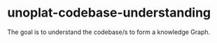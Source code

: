 # unoplat-codebase-understanding
The goal is to understand the codebase/s to form a knowledge Graph.
